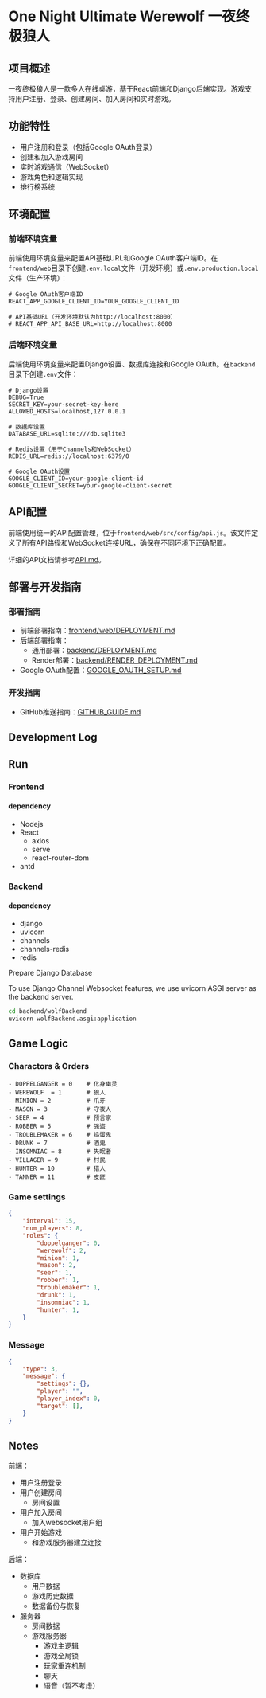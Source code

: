 # One Night Ultimate Werewolf 一夜终极狼人

## 项目概述

一夜终极狼人是一款多人在线桌游，基于React前端和Django后端实现。游戏支持用户注册、登录、创建房间、加入房间和实时游戏。

## 功能特性

- 用户注册和登录（包括Google OAuth登录）
- 创建和加入游戏房间
- 实时游戏通信（WebSocket）
- 游戏角色和逻辑实现
- 排行榜系统

## 环境配置

### 前端环境变量

前端使用环境变量来配置API基础URL和Google OAuth客户端ID。在`frontend/web`目录下创建`.env.local`文件（开发环境）或`.env.production.local`文件（生产环境）：

```
# Google OAuth客户端ID
REACT_APP_GOOGLE_CLIENT_ID=YOUR_GOOGLE_CLIENT_ID

# API基础URL（开发环境默认为http://localhost:8000）
# REACT_APP_API_BASE_URL=http://localhost:8000
```

### 后端环境变量

后端使用环境变量来配置Django设置、数据库连接和Google OAuth。在`backend`目录下创建`.env`文件：

```
# Django设置
DEBUG=True
SECRET_KEY=your-secret-key-here
ALLOWED_HOSTS=localhost,127.0.0.1

# 数据库设置
DATABASE_URL=sqlite:///db.sqlite3

# Redis设置（用于Channels和WebSocket）
REDIS_URL=redis://localhost:6379/0

# Google OAuth设置
GOOGLE_CLIENT_ID=your-google-client-id
GOOGLE_CLIENT_SECRET=your-google-client-secret
```

## API配置

前端使用统一的API配置管理，位于`frontend/web/src/config/api.js`。该文件定义了所有API路径和WebSocket连接URL，确保在不同环境下正确配置。

详细的API文档请参考[API.md](API.md)。

## 部署与开发指南

### 部署指南

- 前端部署指南：[frontend/web/DEPLOYMENT.md](frontend/web/DEPLOYMENT.md)
- 后端部署指南：
  - 通用部署：[backend/DEPLOYMENT.md](backend/DEPLOYMENT.md)
  - Render部署：[backend/RENDER_DEPLOYMENT.md](backend/RENDER_DEPLOYMENT.md)
- Google OAuth配置：[GOOGLE_OAUTH_SETUP.md](GOOGLE_OAUTH_SETUP.md)

### 开发指南

- GitHub推送指南：[GITHUB_GUIDE.md](GITHUB_GUIDE.md)

## Development Log

## Run

### Frontend

#### dependency

- Nodejs
- React
    - axios
    - serve
    - react-router-dom
- antd

### Backend

#### dependency

- django
- uvicorn
- channels
- channels-redis
- redis

Prepare Django Database

To use Django Channel Websocket features, we use uvicorn ASGI server as the backend server.
```bash
cd backend/wolfBackend
uvicorn wolfBackend.asgi:application
```

## Game Logic

### Charactors & Orders
```
- DOPPELGANGER = 0    # 化身幽灵
- WEREWOLF  = 1       # 狼人
- MINION = 2          # 爪牙
- MASON = 3           # 守夜人
- SEER = 4            # 预言家
- ROBBER = 5          # 强盗
- TROUBLEMAKER = 6    # 捣蛋鬼
- DRUNK = 7           # 酒鬼
- INSOMNIAC = 8       # 失眠者
- VILLAGER = 9        # 村民
- HUNTER = 10         # 猎人
- TANNER = 11         # 皮匠
```

### Game settings

```json
{
    "interval": 15,
    "num_players": 8,
    "roles": {
        "doppelganger": 0,
        "werewolf": 2,
        "minion": 1,
        "mason": 2,
        "seer": 1,
        "robber": 1,
        "troublemaker": 1,
        "drunk": 1,
        "insomniac": 1,
        "hunter": 1,
    }
}
```

### Message
```json
{
    "type": 3,
    "message": {
        "settings": {},
        "player": "",
        "player_index": 0,
        "target": [],
    }
}
```

## Notes
前端：
- 用户注册登录
- 用户创建房间
    - 房间设置
- 用户加入房间
    - 加入websocket用户组
- 用户开始游戏
    - 和游戏服务器建立连接

后端：
- 数据库
    - 用户数据
    - 游戏历史数据
    - 数据备份与恢复
- 服务器
    - 房间数据
    - 游戏服务器
        - 游戏主逻辑
        - 游戏全局锁
        - 玩家重连机制
        - 聊天
        - 语音（暂不考虑）